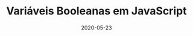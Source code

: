 ---
layout: page
title: "Variáveis Booleanas em JavaScript"
date: 2020-05-23
type: video
description: Neste vídeo falo sobre variáveis booleanas em JavaScript. Falo também sobre conversão de dados e sobre os operadores "==" e "===".
entry_number: 30
youtube_video_id: NXDnurJAdqs
repository: 0030-variaveis-booleanas-curso-js-p5-parte8
has_code: false
has_p5: false
tags: [Curso Javascript, P5, Mouse]
permalink: /curso-javascript-p5-8/

reference_links:
  - title: "JavaScript Booleans"
    author: w3schools
    url: "https://www.w3schools.com/js/js_booleans.asp"
  - title: "Boolean"
    url: "https://developer.mozilla.org/pt-BR/docs/Web/JavaScript/Reference/Global_Objects/Boolean"
  - title: "JavaScript Booleans"
    author: tutorialsteacher
    url: "https://www.tutorialsteacher.com/javascript/javascript-boolean"
---
